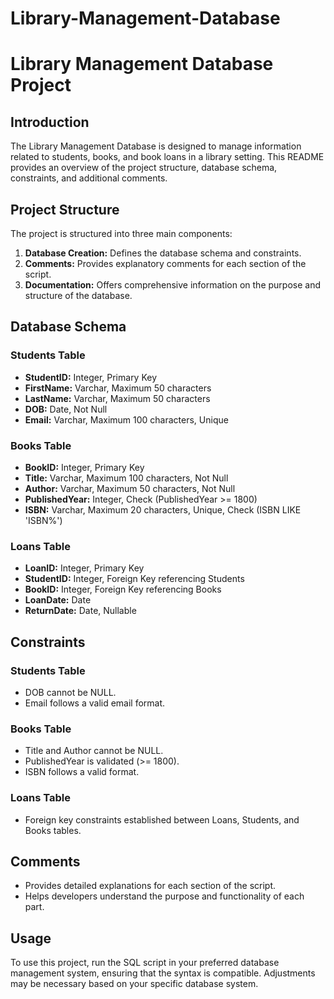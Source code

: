 # Library-Management-Database
# Library Management Database Project

## Introduction

The Library Management Database is designed to manage information related to students, books, and book loans in a library setting. This README provides an overview of the project structure, database schema, constraints, and additional comments.

## Project Structure

The project is structured into three main components:

1. **Database Creation:** Defines the database schema and constraints.
2. **Comments:** Provides explanatory comments for each section of the script.
3. **Documentation:** Offers comprehensive information on the purpose and structure of the database.

## Database Schema

### Students Table

- **StudentID:** Integer, Primary Key
- **FirstName:** Varchar, Maximum 50 characters
- **LastName:** Varchar, Maximum 50 characters
- **DOB:** Date, Not Null
- **Email:** Varchar, Maximum 100 characters, Unique

### Books Table

- **BookID:** Integer, Primary Key
- **Title:** Varchar, Maximum 100 characters, Not Null
- **Author:** Varchar, Maximum 50 characters, Not Null
- **PublishedYear:** Integer, Check (PublishedYear >= 1800)
- **ISBN:** Varchar, Maximum 20 characters, Unique, Check (ISBN LIKE 'ISBN%')

### Loans Table

- **LoanID:** Integer, Primary Key
- **StudentID:** Integer, Foreign Key referencing Students
- **BookID:** Integer, Foreign Key referencing Books
- **LoanDate:** Date
- **ReturnDate:** Date, Nullable

## Constraints

### Students Table

- DOB cannot be NULL.
- Email follows a valid email format.

### Books Table

- Title and Author cannot be NULL.
- PublishedYear is validated (>= 1800).
- ISBN follows a valid format.

### Loans Table

- Foreign key constraints established between Loans, Students, and Books tables.

## Comments

- Provides detailed explanations for each section of the script.
- Helps developers understand the purpose and functionality of each part.

## Usage

To use this project, run the SQL script in your preferred database management system, ensuring that the syntax is compatible. Adjustments may be necessary based on your specific database system.

